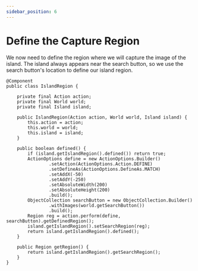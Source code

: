 ```yaml
---
sidebar_position: 6
---
```


# Define the Capture Region

We now need to define the region where we will capture the image of the island. 
The island always appears near the search button, so we use the search button's
location to define our island region.   

    @Component
    public class IslandRegion {
    
        private final Action action;
        private final World world;
        private final Island island;
    
        public IslandRegion(Action action, World world, Island island) {
            this.action = action;
            this.world = world;
            this.island = island;
        }
    
        public boolean defined() {
            if (island.getIslandRegion().defined()) return true;
            ActionOptions define = new ActionOptions.Builder()
                    .setAction(ActionOptions.Action.DEFINE)
                    .setDefineAs(ActionOptions.DefineAs.MATCH)
                    .setAddX(-50)
                    .setAddY(-250)
                    .setAbsoluteWidth(200)
                    .setAbsoluteHeight(200)
                    .build();
            ObjectCollection searchButton = new ObjectCollection.Builder()
                    .withImages(world.getSearchButton())
                    .build();
            Region reg = action.perform(define, searchButton).getDefinedRegion();
            island.getIslandRegion().setSearchRegion(reg);
            return island.getIslandRegion().defined();
        }
    
        public Region getRegion() {
            return island.getIslandRegion().getSearchRegion();
        }
    }
